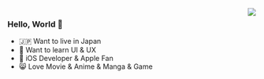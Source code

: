 <img align="right" src="https://github-readme-stats.vercel.app/api?username=tatsuz0u&show_icons=true&hide_title=true&hide_border=true&icon_color=CE1D2D&text_color=718096&bg_color=00000000&line_height=28" />

### Hello, World 👋

- 🇯🇵 Want to live in Japan
- 🎨 Want to learn UI & UX
- 📱 iOS Developer & Apple Fan
- 😸 Love Movie & Anime & Manga & Game
